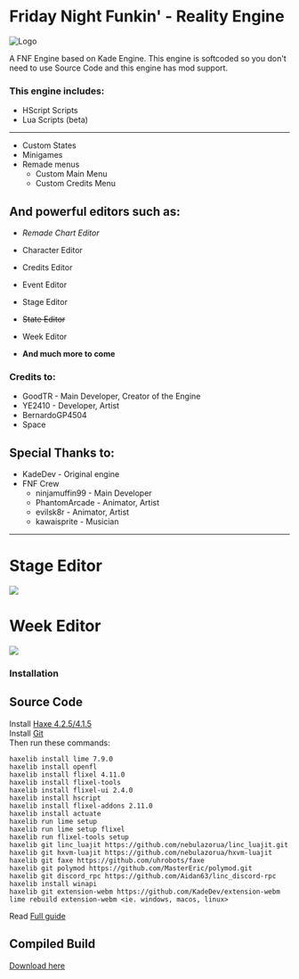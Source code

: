 # Friday Night Funkin' - Reality Engine
![Logo](https://i.hizliresim.com/cglcucm.png)

A FNF Engine based on Kade Engine. This engine is softcoded so you don't need to use Source Code and this engine has mod support.

### This engine includes:
   * HScript Scripts
   * Lua Scripts (beta)
   ---
   * Custom States
   * Minigames
   * Remade menus
       * Custom Main Menu
       * Custom Credits Menu

   ## And powerful editors such as:
   * _Remade Chart Editor_
   * Character Editor
   * Credits Editor
   * Event Editor
   * Stage Editor
   * ~~State Editor~~
   * Week Editor

   * **And much more to come**

### Credits to:
* GoodTR - Main Developer, Creator of the Engine
* YE2410 - Developer, Artist
* BernardoGP4504
* Space
## Special Thanks to:
* KadeDev - Original engine
* FNF Crew
   * ninjamuffin99 - Main Developer
   * PhantomArcade - Animator, Artist
   * evilsk8r - Animator, Artist
   * kawaisprite - Musician
-----
# Stage Editor
![](https://i.hizliresim.com/eeywuqa.png)
# Week Editor
![](https://i.hizliresim.com/gy4inxu.png)

### Installation
   ## Source Code
   Install [Haxe 4.2.5/4.1.5](https://haxe.org/download/)<br>
   Install [Git](https://git-scm.com/download)<br>
   Then run these commands:
   ```
   haxelib install lime 7.9.0            
   haxelib install openfl                    
   haxelib install flixel 4.11.0               
   haxelib install flixel-tools                            
   haxelib install flixel-ui 2.4.0                             
   haxelib install hscript                   
   haxelib install flixel-addons 2.11.0               
   haxelib install actuate                                       
   haxelib run lime setup                   
   haxelib run lime setup flixel                
   haxelib run flixel-tools setup                                                  
   haxelib git linc_luajit https://github.com/nebulazorua/linc_luajit.git                  
   haxelib git hxvm-luajit https://github.com/nebulazorua/hxvm-luajit                            
   haxelib git faxe https://github.com/uhrobots/faxe                
   haxelib git polymod https://github.com/MasterEric/polymod.git               
   haxelib git discord_rpc https://github.com/Aidan63/linc_discord-rpc       
   haxelib install winapi                               
   haxelib git extension-webm https://github.com/KadeDev/extension-webm                
   lime rebuild extension-webm <ie. windows, macos, linux>
   ```
   Read [Full guide](https://kadedev.github.io/Kade-Engine/building)

   ## Compiled Build
   [Download here](https://github.com/inotgud/RealityEngine/releases/latest)
